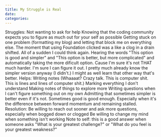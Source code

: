 ```yaml
---
title: My Struggle is Real
date:
categories:
---
```

Struggles: Not wanting to ask for help
Knowing that the coding community expects you to figure as much out for your self as possible
Getting stuck on one problem (formatting my blog) and letting that block me on everything else. The moment that using Foundation clicked was a like a clog in a drain shifted. All of a sudden I could think again.
Hearing the words "This option is good and simpler" and "This option is better, but more complicated" and automatically taking the more dificult option. Cause I'm sure it's not THAT much harder. I'm sure I can figure it out. I pretty much already know the simpler version anyway (I didn't.) I might as well learn that other way that's better.
Helps: Writing notes (Whaaaat? Crazy talk. This is computer shit. This is lines and lines of computer shit.)
Marking everything I don't understand
Making notes of things to explore more
Writing questions when I can't figure something out on my own
Admitting that sometimes simpler is better even if it's not. Sometimes good is good enough. Especially when it's the difference between forward momentum and remaining stalled.
Resolution: Be willing to reach out sooner and ask more questions, especially when bogged down or clogged
Be willing to change my mind when something isn't working
Note to self: this is a good answer when someone asks "What is your greatest challenge?" or "What do you feel is your greatest weakness?"
